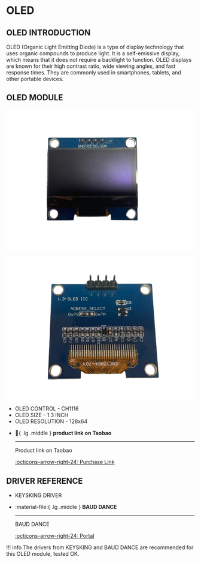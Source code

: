 # OLED

## OLED INTRODUCTION

OLED (Organic Light Emitting Diode) is a type of display technology that uses organic compounds to produce light. It is a self-emissive display, which means that it does not require a backlight to function. OLED displays are known for their high contrast ratio, wide viewing angles, and fast response times. They are commonly used in smartphones, tablets, and other portable devices.

## OLED MODULE

![FRONT](front.png) 

![BACK](back.png)

- OLED CONTROL - CH1116
- OLED SIZE - 1.3 INCH
- OLED RESOLUTION - 128x64

<div class="grid cards" markdown>

-   :shopping_cart:{ .lg .middle } __product link on Taobao__

    ---

    Product link on Taobao


    [:octicons-arrow-right-24: <a href="https://m.tb.cn/h.gNJD403ubrW3ZYi?tk=tceA3fHTq8c" target="_blank"> Purchase Link </a>](#)

</div>

## DRIVER REFERENCE
- KEYSKING DRIVER

<div class="grid cards" markdown>

-   :material-file:{ .lg .middle } __BAUD DANCE__

    ---

    BAUD DANCE


    [:octicons-arrow-right-24: <a href="https://led.baud-dance.com/" target="_blank"> Portal </a>](#)

</div>
!!! info
    The drivers from KEYSKING and BAUD DANCE are recommended for this OLED module, tested OK.